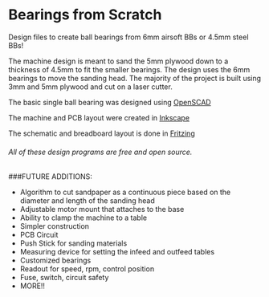 # Bearings from Scratch
Design files to create ball bearings from 6mm airsoft BBs or 4.5mm steel BBs! 

The machine design is meant to sand the 5mm plywood down to a thickness of 4.5mm to fit the smaller bearings. The design uses the 6mm bearings to move the sanding head. The majority of the project is built using 3mm and 5mm plywood and cut on a laser cutter. 

The basic single ball bearing was designed using [OpenSCAD](http://www.openscad.org)

The machine and PCB layout were created in [Inkscape](http://www.inkscape.org)

The schematic and breadboard layout is done in [Fritzing](http://www.fritzing.org)

###### All of these design programs are free and open source.

###FUTURE ADDITIONS:
+ Algorithm to cut sandpaper as a continuous piece based on the diameter and length of the sanding head
+ Adjustable motor mount that attaches to the base
+ Ability to clamp the machine to a table
+ Simpler construction
+ PCB Circuit
+ Push Stick for sanding materials
+ Measuring device for setting the infeed and outfeed tables
+ Customized bearings
+ Readout for speed, rpm, control position
+ Fuse, switch, circuit safety
+ MORE!!
